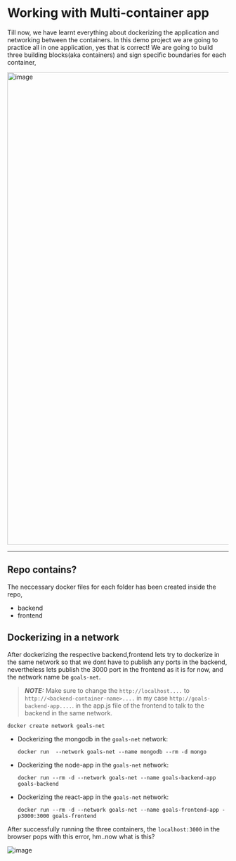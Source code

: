 # Working with Multi-container app

Till now, we have learnt everything about dockerizing the application and networking between the containers. In this demo project we are going to practice all in one application, yes that is correct! We are going to build three building blocks(aka containers) and sign specific boundaries for each container,

<img width="1075" alt="image" src="https://github.com/user-attachments/assets/5e05c401-7ade-42ae-84d2-27dbcf4ca18c">

---

## Repo contains?

The neccessary docker files for each folder has been created inside the repo,
- backend
- frontend

## Dockerizing in a network

After dockerizing the respective backend,frontend lets try to dockerize in the same network so that we dont have to publish any ports in the backend, nevertheless lets publish the 3000 port in the frontend as it is for now,
and the network name be  `goals-net`.

> **_NOTE:_**  Make sure to change the `http://localhost....` to `http://<backend-container-name>....` in my case `http://goals-backend-app....`. in the app.js file of the frontend to talk to the backend in the same network.

```
docker create network goals-net
```

- Dockerizing the mongodb in the `goals-net` network:
  ```
  docker run  --network goals-net --name mongodb --rm -d mongo
  ```
- Dockerizing the node-app in the `goals-net` network:
  ```
  docker run --rm -d --network goals-net --name goals-backend-app goals-backend
  ```
- Dockerizing the react-app in the `goals-net` network:
  ```
  docker run --rm -d --network goals-net --name goals-frontend-app -p3000:3000 goals-frontend
  ```

After successfully running the three containers, the `localhost:3000` in the browser pops with this error, hm..now what is this?

![image](https://github.com/user-attachments/assets/53ecc32f-9595-44a3-9984-b7a810a3d6a7)

